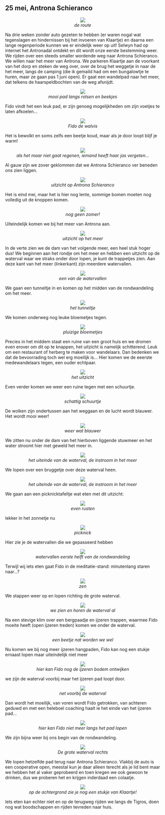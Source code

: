 ## 25 mei, Antrona Schieranco
<p align="center"><img id="fotobreed" src="Wandelingen/foto160a.jpg" /><br>
<em> de route </em></p>


Na drie weken zonder auto gezeten te hebben (er waren nogal wat tegenslagen en hindernissen bij het invoeren van Klaartje) en daarna een lange regenperiode kunnen we er eindelijk weer op uit! Selwyn had op internet het Antronadal ontdekt en dit wordt onze eerste bestemming weer. We rijden over een steeds smaller wordende weg naar Antrona Schieranco. We willen naar het meer van Antrona. We parkeren Klaartje aan de voorkant van het dorp en steken de weg over,  over de brug het weggetje in naar de het meer, langs de camping (die ik gemaild had om een bungalowtje te huren, maar ze gaan pas 1 juni open). Er gaat een wandelpad naar het meer, dat telkens de haarspeldbochten van de weg afsnijdt. 
<p align="center"><img id="fotobreed" src="Wandelingen/foto162.jpg" /><br>
<em> mooi pad langs rotsen en beekjes </em></p>
Fido vindt het een leuk pad, er zijn genoeg mogelijkheden om zijn voetjes te laten afkoelen...
<p align="center"><img id="fotobreed" src="Wandelingen/foto163.jpg" /><br>
<em> Fido de walvis </em></p>
Het is bewolkt en soms zelfs een beetje koud, maar als je door loopt blijf je warm!
<p align="center"><img id="fotohoog" src="Wandelingen/foto164.jpg" /><br>
<em> als het maar niet gaat regenen, iemand heeft haar jas vergeten... </em></p>
Al gauw zijn we zover geklommen dat we Antrona Schieranco ver beneden ons zien liggen.
<p align="center"><img id="fotobreed" src="Wandelingen/foto165.jpg" /><br>
<em> uitzicht op Antrona Schieranco </em></p>
Het is eind mei, maar het is hier nog lente, sommige bomen moeten nog volledig uit de knoppen komen.
<p align="center"><img id="fotohoog" src="Wandelingen/foto166.jpg" /><br>
<em> nog geen zomer! </em></p>
Uiteindelijk komen we bij het meer van Antrona aan. 
<p align="center"><img id="fotohoog" src="Wandelingen/foto167.jpg" /><br>
<em> uitzicht op het meer </em></p>
In de verte zien we de dam van het volgende meer, een heel stuk hoger dus! 
We beginnen aan het rondje om het meer en hebben een uitzicht op de waterval waar we straks onder door lopen, je kunt de trappetjes zien.
Aan deze kant van het meer (linkerkant) zijn meerdere watervallen. 
<p align="center"><img id="fotohoog" src="Wandelingen/foto168.jpg" /><br>
<em> een van de watervallen </em></p>
We gaan een tunneltje in en komen op het midden van de rondwandeling om het meer. 
<p align="center"><img id="fotohoog" src="Wandelingen/foto169.jpg" /><br>
<em> het tunneltje </em></p>
We komen onderweg nog leuke bloemetjes tegen.
<p align="center"><img id="fotohoog" src="Wandelingen/foto170.jpg" /><br>
<em> pluizige bloemetjes </em></p>
Precies in het middem staat een ruine van een groot huis en we dromen even erover om dit op te knappen, het uitzicht is namelijk schitterend. Leuk om een restaurant of herberg te maken voor wandelaars. Dan bedenken we dat de bevoorrading toch wel erg moeilijk is...
Hier komen we de eeerste medewandelaars tegen, een ouder echtpaar. 
<p align="center"><img id="fotobreed" src="Wandelingen/foto171.jpg" /><br>
<em> het uitzicht </em></p>
Even verder komen we weer een ruine tegen met een schuurtje. 
<p align="center"><img id="fotohoog" src="Wandelingen/foto172.jpg" /><br>
<em> schattig schuurtje </em></p>
De wolken zijn ondertussen aan het weggaan en de lucht wordt blauwer. Het wordt mooi weer!
<p align="center"><img id="fotobreed" src="Wandelingen/foto173.jpg" /><br>
<em> weer wat blauwer </em></p>
We zitten nu onder de dam van het hierboven liggende stuwmeer en het water stroomt hier met geweld het meer in. 
<p align="center"><img id="fotohoog" src="Wandelingen/foto174.jpg" /><br>
<em> het uiteinde van de waterval, de instroom in het meer </em></p>
We lopen over een bruggetje over deze waterval heen. 
<p align="center"><img id="fotohoog" src="Wandelingen/foto175.jpg" /><br>
<em> het uiteinde van de waterval, de instroom in het meer </em></p>
We gaan aan een picknicktafeltje wat eten met dit uitzicht:
<p align="center"><img id="fotobreed" src="Wandelingen/foto176.jpg" /><br>
<em> even rusten </em></p>
lekker in het zonnetje nu
<p align="center"><img id="fotobreed" src="Wandelingen/foto177.jpg" /><br>
<em> picknick </em></p>
Hier zie je de watervallen die we gepasseerd hebben
<p align="center"><img id="fotobreed" src="Wandelingen/foto178.jpg" /><br>
<em> watervallen eerste helft van de rondwandeling </em></p> 
Terwijl wij iets eten gaat Fido in de meditatie-stand: minutenlang staren naar...?
<p align="center"><img id="fotohoog" src="Wandelingen/foto179.jpg" /><br>
<em> zen </em></p>
We stappen weer op en lopen richting de grote waterval.
<p align="center"><img id="fotohoog" src="Wandelingen/foto180.jpg" /><br>
<em> we zien en horen de waterval al </em></p>
Na een stevige klim over een bergpaadje en ijzeren trappen, waarmee Fido moeite heeft (open ijzeren treden)
komen we onder de waterval.
<p align="center"><img id="fotohoog" src="Wandelingen/foto181.jpg" /><br>
<em> een beetje nat worden we wel </em></p>
Nu komen we bij nog meer ijzeren hangpaden, Fido kan nog een stukje ernaast lopen maar uiteindelijk niet meer
<p align="center"><img id="fotohoog" src="Wandelingen/foto182.jpg" /><br>
<em> hier kan Fido nog de ijzeren bodem ontwijken </em></p>
we zijn de waterval voorbij maar het ijzeren pad loopt door. 
<p align="center"><img id="fotohoog" src="Wandelingen/foto183.jpg" /><br>
<em> net voorbij de waterval </em></p>
Dan wordt het moeilijk, van voren wordt Fido getrokken, van achteren geduwd en met een heleboel coaching haalt ie het einde van het ijzeren pad...
<p align="center"><img id="fotohoog" src="Wandelingen/foto184.jpg" /><br>
<em> hier kan Fido niet meer langs het pad lopen </em></p>
We zijn bijna weer bij ons begin van de rondwandeling.
<p align="center"><img id="fotobreed" src="Wandelingen/foto185.jpg" /><br>
<em> De grote waterval rechts  </em></p>
We lopen hetzelfde pad terug naar Antrona Schieranco. Vlakbij de auto is een cooperative open, meestal kun je daar alleen terecht als je lid bent maar we hebben het al vaker geprobeerd en toen kregen we ook gewoon te drinken, dus we proberen het en krijgen inderdaad een colaatje.
<p align="center"><img id="fotohoog" src="Wandelingen/foto186.jpg" /><br>
<em> op de achtergrond zie je nog een stukje van Klaartje! </em></p>
Iets eten kan echter niet en op de terugweg rijden we langs de Tigros, doen nog wat boodschappen en rijden tevreden naar huis. 

